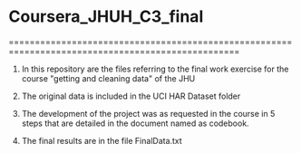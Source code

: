 # Coursera_JHUH_C3_final
==================================================================================================



1. In this repository are the files referring to the final work exercise for the course "getting and cleaning data" of the JHU

2. The original data is included in the UCI HAR Dataset folder

3. The development of the project was as requested in the course in 5 steps that are detailed in the document named as codebook.

4. The final results are in the file FinalData.txt